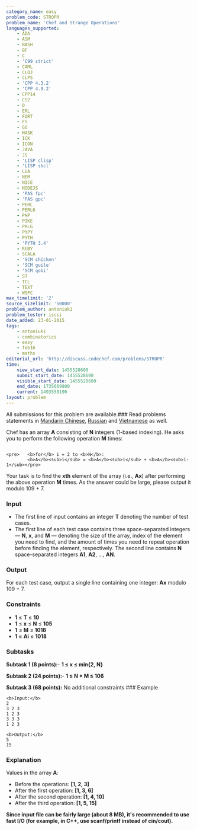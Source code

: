 ```yaml
---
category_name: easy
problem_code: STROPR
problem_name: 'Chef and Strange Operations'
languages_supported:
    - ADA
    - ASM
    - BASH
    - BF
    - C
    - 'C99 strict'
    - CAML
    - CLOJ
    - CLPS
    - 'CPP 4.3.2'
    - 'CPP 4.9.2'
    - CPP14
    - CS2
    - D
    - ERL
    - FORT
    - FS
    - GO
    - HASK
    - ICK
    - ICON
    - JAVA
    - JS
    - 'LISP clisp'
    - 'LISP sbcl'
    - LUA
    - NEM
    - NICE
    - NODEJS
    - 'PAS fpc'
    - 'PAS gpc'
    - PERL
    - PERL6
    - PHP
    - PIKE
    - PRLG
    - PYPY
    - PYTH
    - 'PYTH 3.4'
    - RUBY
    - SCALA
    - 'SCM chicken'
    - 'SCM guile'
    - 'SCM qobi'
    - ST
    - TCL
    - TEXT
    - WSPC
max_timelimit: '2'
source_sizelimit: '50000'
problem_author: antoniuk1
problem_tester: iscsi
date_added: 23-01-2015
tags:
    - antoniuk1
    - combinatorics
    - easy
    - feb16
    - maths
editorial_url: 'http://discuss.codechef.com/problems/STROPR'
time:
    view_start_date: 1455528600
    submit_start_date: 1455528600
    visible_start_date: 1455528600
    end_date: 1735669800
    current: 1493558190
layout: problem
---
```

All submissions for this problem are available.###  Read problems statements in [Mandarin Chinese](http://www.codechef.com/download/translated/FEB16/mandarin/STROPR.pdf), [Russian](http://www.codechef.com/download/translated/FEB16/russian/STROPR.pdf) and [Vietnamese](http://www.codechef.com/download/translated/FEB16/vietnamese/STROPR.pdf) as well.

Chef has an array **A** consisting of **N** integers (1-based indexing). He asks you to perform the following operation **M** times:

```

<pre>	<b>for</b> i = 2 to <b>N</b>:
		<b>A</b><sub>i</sub> = <b>A</b><sub>i</sub> + <b>A</b><sub>i-1</sub></pre>

```

Your task is to find the **xth** element of the array (i.e., **Ax**) after performing the above operation **M** times. As the answer could be large, please output it modulo 109 + 7.

### Input

- The first line of input contains an integer **T** denoting the number of test cases.
- The first line of each test case contains three space-separated integers — **N**, **x**, and **M** — denoting the size of the array, index of the element you need to find, and the amount of times you need to repeat operation before finding the element, respectively. The second line contains **N** space-separated integers **A1**, **A2**, …, **AN**.

### Output

For each test case, output a single line containing one integer: **Ax** modulo 109 + 7.

### Constraints

- **1** ≤ **T** ≤ **10**
- **1** ≤ **x** ≤ **N** ≤ **105**
- **1** ≤ **M** ≤ **1018**
- **1** ≤ **Ai** ≤ **1018**

### Subtasks

**Subtask 1 (8 points):**- **1 ≤ x ≤ min{2, N}**

**Subtask 2 (24 points):**- **1 ≤ N \* M ≤ 106**

**Subtask 3 (68 points):**  No additional constraints ### Example

```
<b>Input:</b>
2
3 2 3
1 2 3
3 3 3 
1 2 3

<b>Output:</b>
5
15

```
### Explanation

Values in the array **A**:

- Before the operations: **\[1, 2, 3\]**
- After the first operation: **\[1, 3, 6\]**
- After the second operation: **\[1, 4, 10\]**
- After the third operation: **\[1, 5, 15\]**

**Since input file can be fairly large (about 8 MB), it's recommended to use fast I/O (for example, in C++, use scanf/printf instead of cin/cout).**